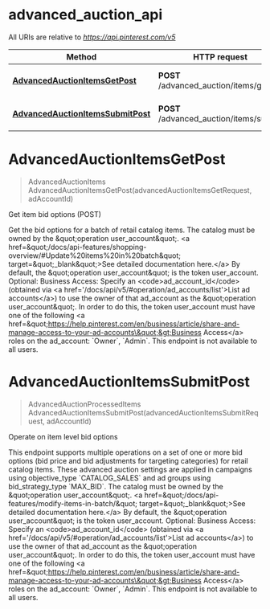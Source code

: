 # advanced_auction_api

All URIs are relative to *https://api.pinterest.com/v5*

Method | HTTP request | Description
------------- | ------------- | -------------
[**AdvancedAuctionItemsGetPost**](advanced_auction_api.md#AdvancedAuctionItemsGetPost) | **POST** /advanced_auction/items/get | Get item bid options (POST)
[**AdvancedAuctionItemsSubmitPost**](advanced_auction_api.md#AdvancedAuctionItemsSubmitPost) | **POST** /advanced_auction/items/submit | Operate on item level bid options


<a name="AdvancedAuctionItemsGetPost"></a>
# **AdvancedAuctionItemsGetPost**
> AdvancedAuctionItems AdvancedAuctionItemsGetPost(advancedAuctionItemsGetRequest, adAccountId)

Get item bid options (POST)

Get the bid options for a batch of retail catalog items.  The catalog must be owned by the \&quot;operation user_account\&quot;. &lt;a href&#x3D;\&quot;/docs/api-features/shopping-overview/#Update%20items%20in%20batch\&quot; target&#x3D;\&quot;_blank\&quot;&gt;See detailed documentation here.&lt;/a&gt; By default, the \&quot;operation user_account\&quot; is the token user_account.  Optional: Business Access: Specify an &lt;code&gt;ad_account_id&lt;/code&gt; (obtained via &lt;a href&#x3D;&#39;/docs/api/v5/#operation/ad_accounts/list&#39;&gt;List ad accounts&lt;/a&gt;) to use the owner of that ad_account as the \&quot;operation user_account\&quot;. In order to do this, the token user_account must have one of the following &lt;a href&#x3D;\&quot;https://help.pinterest.com/en/business/article/share-and-manage-access-to-your-ad-accounts\&quot;&gt;Business Access&lt;/a&gt; roles on the ad_account: &#x60;Owner&#x60;, &#x60;Admin&#x60;.  This endpoint is not available to all users.
<a name="AdvancedAuctionItemsSubmitPost"></a>
# **AdvancedAuctionItemsSubmitPost**
> AdvancedAuctionProcessedItems AdvancedAuctionItemsSubmitPost(advancedAuctionItemsSubmitRequest, adAccountId)

Operate on item level bid options

This endpoint supports multiple operations on a set of one or more bid options (bid price and bid adjustments for targeting categories) for retail catalog items. These advanced auction settings are applied in campaigns using objective_type &#x60;CATALOG_SALES&#x60; and ad groups using bid_strategy_type &#x60;MAX_BID&#x60;.  The catalog must be owned by the \&quot;operation user_account\&quot;. &lt;a href&#x3D;\&quot;/docs/api-features/modify-items-in-batch/\&quot; target&#x3D;\&quot;_blank\&quot;&gt;See detailed documentation here.&lt;/a&gt; By default, the \&quot;operation user_account\&quot; is the token user_account.  Optional: Business Access: Specify an &lt;code&gt;ad_account_id&lt;/code&gt; (obtained via &lt;a href&#x3D;&#39;/docs/api/v5/#operation/ad_accounts/list&#39;&gt;List ad accounts&lt;/a&gt;) to use the owner of that ad_account as the \&quot;operation user_account\&quot;. In order to do this, the token user_account must have one of the following &lt;a href&#x3D;\&quot;https://help.pinterest.com/en/business/article/share-and-manage-access-to-your-ad-accounts\&quot;&gt;Business Access&lt;/a&gt; roles on the ad_account: &#x60;Owner&#x60;, &#x60;Admin&#x60;.  This endpoint is not available to all users.
